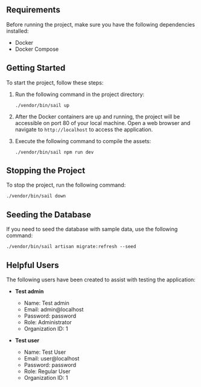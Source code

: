 ## Requirements

Before running the project, make sure you have the following dependencies installed:

- Docker
- Docker Compose

## Getting Started

To start the project, follow these steps:

1. Run the following command in the project directory:
   ```
   ./vendor/bin/sail up
   ```

2. After the Docker containers are up and running, the project will be accessible on port 80 of your local machine. Open a web browser and navigate to `http://localhost` to access the application.

3. Execute the following command to compile the assets:
   ```
   ./vendor/bin/sail npm run dev
   ```

## Stopping the Project

To stop the project, run the following command:
```
./vendor/bin/sail down
```

## Seeding the Database

If you need to seed the database with sample data, use the following command:
```
./vendor/bin/sail artisan migrate:refresh --seed
```

## Helpful Users

The following users have been created to assist with testing the application:

- **Test admin**
  - Name: Test admin
  - Email: admin@localhost
  - Password: password
  - Role: Administrator
  - Organization ID: 1

- **Test user**
  - Name: Test User
  - Email: user@localhost
  - Password: password
  - Role: Regular User
  - Organization ID: 1
